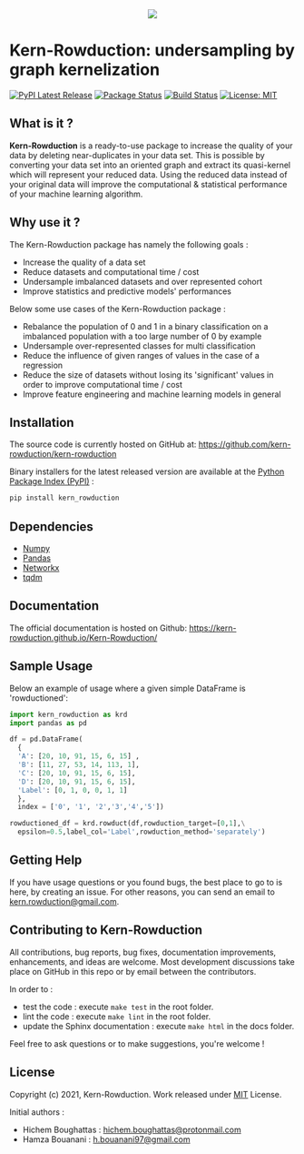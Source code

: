 <div align="center">
  <img src="https://avatars.githubusercontent.com/u/93623406?s=400&u=5ef153fb995fc34a84bc4a66fbc504a4b2d66c10&v=4"><br>
</div>

# Kern-Rowduction: undersampling by graph kernelization

[![PyPI Latest Release](https://img.shields.io/pypi/v/kern-rowduction.svg)](https://pypi.org/project/kern-rowduction/)
[![Package Status](https://img.shields.io/pypi/status/kern-rowduction.svg)](https://pypi.org/project/kern-rowduction/)
[![Build Status](https://app.travis-ci.com/Kern-Rowduction/Kern-Rowduction.svg?branch=main)](https://app.travis-ci.com/Kern-Rowduction/Kern-Rowduction)
[![License: MIT](https://img.shields.io/badge/License-MIT-yellow.svg)](https://github.com/kern-rowduction/kern-rowduction/blob/main/LICENSE)


## What is it ?

**Kern-Rowduction** is a ready-to-use package to increase the quality of your data by deleting near-duplicates in your data set. This is possible by converting your data set into an oriented graph and extract its quasi-kernel which will represent your reduced data. Using the reduced data instead of your original data will improve the computational & statistical performance of your machine learning algorithm.

## Why use it ?

The Kern-Rowduction package has namely the following goals :
  - Increase the quality of a data set
  - Reduce datasets and computational time / cost
  - Undersample imbalanced datasets and over represented cohort
  - Improve statistics and predictive models' performances
  
Below some use cases of the Kern-Rowduction package :

  - Rebalance the population of 0 and 1 in a binary classification on a imbalanced population with a too large number of 0 by example
  - Undersample over-represented classes for multi classification
  - Reduce the influence of given ranges of values in the case of a regression
  - Reduce the size of datasets without losing its 'significant' values in order to improve computational time / cost
  - Improve feature engineering and machine learning models in general 

## Installation

The source code is currently hosted on GitHub at:
https://github.com/kern-rowduction/kern-rowduction

Binary installers for the latest released version are available at the [Python Package Index (PyPI)](https://pypi.org/project/kern-rowduction) :

```sh
pip install kern_rowduction
```

## Dependencies

- [Numpy](https://www.numpy.org)
- [Pandas](https://pandas.pydata.org/docs/)
- [Networkx](https://networkx.org/documentation/stable/index.html)
- [tqdm](https://tqdm.github.io/)

## Documentation

The official documentation is hosted on Github: https://kern-rowduction.github.io/Kern-Rowduction/

## Sample Usage

Below an example of usage where a given simple DataFrame is 'rowductioned':

```python
import kern_rowduction as krd
import pandas as pd

df = pd.DataFrame(
  {
  'A': [20, 10, 91, 15, 6, 15] ,
  'B': [11, 27, 53, 14, 113, 1],
  'C': [20, 10, 91, 15, 6, 15],
  'D': [20, 10, 91, 15, 6, 15],
  'Label': [0, 1, 0, 0, 1, 1] 
  }, 
  index = ['0', '1', '2','3','4','5'])

rowductioned_df = krd.rowduct(df,rowduction_target=[0,1],\
  epsilon=0.5,label_col='Label',rowduction_method='separately')

```

## Getting Help

If you have usage questions or you found bugs, the best place to go to is here, by creating an issue. 
For other reasons, you can send an email to kern.rowduction@gmail.com.

## Contributing to Kern-Rowduction

All contributions, bug reports, bug fixes, documentation improvements, enhancements, and ideas are welcome.
Most development discussions take place on GitHub in this repo or by email between the contributors.

In order to :
  - test the code : execute ```make test``` in the root folder.
  - lint the code : execute ```make lint``` in the root folder.
  - update the Sphinx documentation : execute ```make html``` in the docs folder.

Feel free to ask questions or to make suggestions, you're welcome !

## License

Copyright (c) 2021, Kern-Rowduction. Work released under [MIT](LICENSE) License.

Initial authors : 
  - Hichem Boughattas : hichem.boughattas@protonmail.com  
  - Hamza Bouanani : h.bouanani97@gmail.com